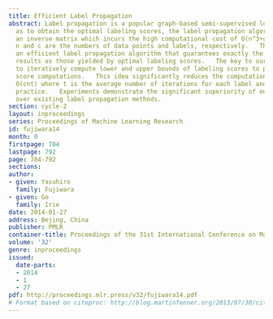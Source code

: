 ```yaml
---
title: Efficient Label Propagation
abstract: Label propagation is a popular graph-based semi-supervised learning framework.   So
  as to obtain the optimal labeling scores, the label propagation algorithm requires
  an inverse matrix which incurs the high computational cost of O(n^3+cn^2), where
  n and c are the numbers of data points and labels, respectively.   This paper proposes
  an efficient label propagation algorithm that guarantees exactly the same labeling
  results as those yielded by optimal labeling scores.   The key to our approach is
  to iteratively compute lower and upper bounds of labeling scores to prune unnecessary
  score computations.   This idea significantly reduces the computational cost to
  O(cnt) where t is the average number of iterations for each label and t << n in
  practice.   Experiments demonstrate the significant superiority of our algorithm
  over existing label propagation methods.
section: cycle-2
layout: inproceedings
series: Proceedings of Machine Learning Research
id: fujiwara14
month: 0
firstpage: 784
lastpage: 792
page: 784-792
sections: 
author:
- given: Yasuhiro
  family: Fujiwara
- given: Go
  family: Irie
date: 2014-01-27
address: Bejing, China
publisher: PMLR
container-title: Proceedings of the 31st International Conference on Machine Learning
volume: '32'
genre: inproceedings
issued:
  date-parts:
  - 2014
  - 1
  - 27
pdf: http://proceedings.mlr.press/v32/fujiwara14.pdf
# Format based on citeproc: http://blog.martinfenner.org/2013/07/30/citeproc-yaml-for-bibliographies/
---
```

